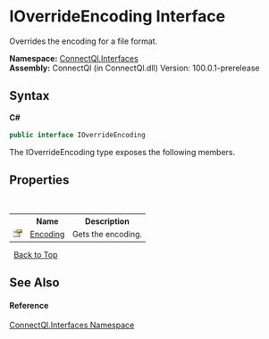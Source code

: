 # IOverrideEncoding Interface
 

Overrides the encoding for a file format.

**Namespace:**&nbsp;<a href="N_ConnectQl_Interfaces">ConnectQl.Interfaces</a><br />**Assembly:**&nbsp;ConnectQl (in ConnectQl.dll) Version: 100.0.1-prerelease

## Syntax

**C#**<br />
``` C#
public interface IOverrideEncoding
```

The IOverrideEncoding type exposes the following members.


## Properties
&nbsp;<table><tr><th></th><th>Name</th><th>Description</th></tr><tr><td>![Public property](media/pubproperty.gif "Public property")</td><td><a href="P_ConnectQl_Interfaces_IOverrideEncoding_Encoding">Encoding</a></td><td>
Gets the encoding.</td></tr></table>&nbsp;
<a href="#ioverrideencoding-interface">Back to Top</a>

## See Also


#### Reference
<a href="N_ConnectQl_Interfaces">ConnectQl.Interfaces Namespace</a><br />